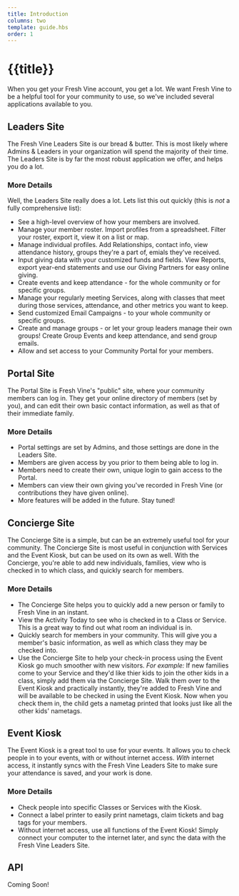 ```yaml
---
title: Introduction
columns: two
template: guide.hbs
order: 1
---
```


# {{title}}

When you get your Fresh Vine account, you get a lot. We want Fresh Vine to be a helpful tool for your community to use, so we've included several applications available to you.  

## Leaders Site  

The Fresh Vine Leaders Site is our bread & butter. This is most likely where Admins & Leaders in your organization will spend the majority of their time. The Leaders Site is by far the most robust application we offer, and helps you do a lot.  

### More Details

Well, the Leaders Site really does a lot. Lets list this out quickly (this is *not* a fully comprehensive list):  

*  See a high-level overview of how your members are involved.  
*  Manage your member roster. Import profiles from a spreadsheet. Filter your roster, export it, view it on a list or map.   
*  Manage individual profiles. Add Relationships, contact info, view attendance history, groups they're a part of, emials they've received.  
*  Input giving data with your customized funds and fields. View Reports, export year-end statements and use our Giving Partners for easy online giving.  
*  Create events and keep attendance - for the whole community or for specific groups.  
*  Manage your regularly meeting Services, along with classes that meet during those services, attendance, and other metrics you want to keep.  
*  Send customized Email Campaigns - to your whole community or specific groups.  
*  Create and manage groups - or let your group leaders manage their own groups! Create Group Events and keep attendance, and send group emails.  
*  Allow and set access to your Community Portal for your members.  

## Portal Site  

The Portal Site is Fresh Vine's "public" site, where your community members can log in. They get your online directory of members (set by you), and can edit their own basic contact information, as well as that of their immediate family. 

### More Details

*  Portal settings are set by Admins, and those settings are done in the Leaders Site.  
*  Members are given access by you prior to them being able to log in.  
*  Members need to create their own, unique login to gain access to the Portal.  
*  Members can view their own giving you've recorded in Fresh Vine (or contributions they have given online).  
*  More features will be added in the future. Stay tuned!   


## Concierge Site  

The Concierge Site is a simple, but can be an extremely useful tool for your community. The Concierge Site is most useful in conjunction with Services and the Event Kiosk, but can be used on its own as well. With the Concierge, you're able to add new individuals, families, view who is checked in to which class, and quickly search for members.  

### More Details

*  The Concierge Site helps you to quickly add a new person or family to Fresh Vine in an instant.  
*  View the Activity Today to see who is checked in to a Class or Service. This is a great way to find out what room an individual is in.  
*  Quickly search for members in your community. This will give you a member's basic information, as well as which class they may be checked into.  
*  Use the Concierge Site to help your check-in process using the Event Kiosk go much smoother with new visitors. *For example:* If new families come to your Service and they'd like thier kids to join the other kids in a class, simply add them via the Concierge Site. Walk them over to the Event Kiosk and practically instantly, they're added to Fresh Vine and will be available to be checked in using the Event Kiosk. Now when you check them in, the child gets a nametag printed that looks just like all the other kids' nametags.  


## Event Kiosk  

The Event Kiosk is a great tool to use for your events. It allows you to check people in to your events, with or without internet access. *With* internet access, it instantly syncs with the Fresh Vine Leaders Site to make sure your attendance is saved, and your work is done.  

### More Details  

*  Check people into specific Classes or Services with the Kiosk.  
*  Connect a label printer to easily print nametags, claim tickets and bag tags for your members.  
*  Without internet access, use all functions of the Event Kiosk! Simply connect your computer to the internet later, and sync the data with the Fresh Vine Leaders Site.  


## API  
Coming Soon!